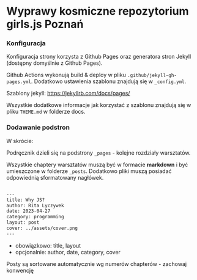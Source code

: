 # Wyprawy kosmiczne repozytorium girls.js Poznań 


### Konfiguracja
Konfiguracja strony korzysta z Github Pages oraz generatora stron Jekyll (dostępny domyślnie z Github Pages).

Github Actions wykonują build & deploy w pliku `.github/jekyll-gh-pages.yml`. Dodatkowo ustawienia szablonu znajdują się w `_config.yml`. 

Szablony jekyll: https://jekyllrb.com/docs/pages/

Wszystkie dodatkowe informacje jak korzystać z szablonu znajdują się w pliku `THEME.md` w folderze docs.


### Dodawanie podstron

W skrócie:

Podręcznik dzieli się na podstrony `_pages` - kolejne rozdziały warsztatów. 

Wszystkie chaptery warsztatów muszą być w formacie **markdown** i być umieszczone w folderze `_posts`. Dodatkowo pliki muszą posiadać odpowiednią sformatowany nagłówek.

```md

---
title: Why JS?
author: Rita Lyczywek
date: 2023-04-27 
category: programming
layout: post
cover: ../assets/cover.png
---

```

- obowiązkowo: title, layout
- opcjonalnie: author, date, category, cover


Posty są sortowane automatycznie wg numerów chapterów - zachowaj konwencję

